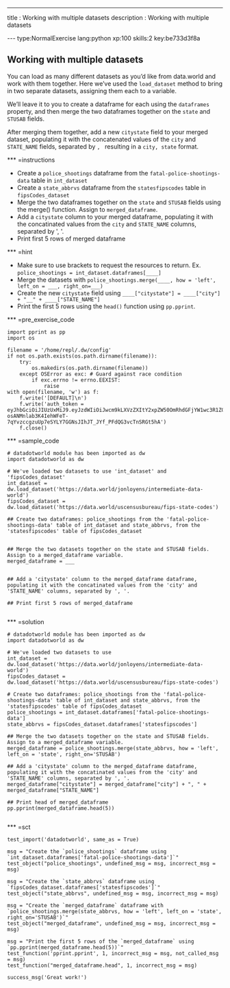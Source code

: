 ---
title       : Working with multiple datasets
description : Working with multiple datasets

--- type:NormalExercise lang:python xp:100 skills:2 key:be733d3f8a
## Working with multiple datasets

You can load as many different datasets as you’d like from data.world and work with them together. Here we’ve used the `load_dataset` method to bring in two separate datasets, assigning them each to a variable. 

We’ll leave it to you to create a dataframe for each using the `dataframes` property, and then merge the two dataframes together on the `state` and `STUSAB` fields. 

After merging them together, add a new `citystate` field to your merged dataset, populating it with the concatenated values of the `city` and `STATE_NAME` fields, separated by `, ` resulting in a `city, state` format.


*** =instructions
- Create a `police_shootings` dataframe from the `fatal-police-shootings-data` table in `int_dataset`
- Create a `state_abbrvs` dataframe from the `statesfipscodes` table in `fipsCodes_dataset`
- Merge the two dataframes together on the `state` and `STUSAB` fields using the merge() function. Assign to `merged_dataframe`.
- Add a `citystate` column to your merged dataframe, populating it with the concatinated values from the `city` and `STATE_NAME` columns, separated by ', '. 
- Print first 5 rows of merged dataframe

*** =hint
- Make sure to use brackets to request the resources to return. Ex. `police_shootings = int_dataset.dataframes[____]`
- Merge the datasets with `police_shootings.merge(____, how = 'left', left_on = ___, right_on=___)`
- Create the new `citystate` field using `____["citystate"] = ____["city"] + "__" + ____["STATE_NAME"]`
- Print the first 5 rows using the `head()` function using `pp.pprint`.

*** =pre_exercise_code
```{python}
import pprint as pp
import os

filename = '/home/repl/.dw/config'
if not os.path.exists(os.path.dirname(filename)):
    try:
        os.makedirs(os.path.dirname(filename))
    except OSError as exc: # Guard against race condition
        if exc.errno != errno.EEXIST:
            raise
with open(filename, 'w') as f:
    f.write('[DEFAULT]\n')
    f.write('auth_token = eyJhbGciOiJIUzUxMiJ9.eyJzdWIiOiJwcm9kLXVzZXItY2xpZW50OmRhdGFjYW1wc3R1ZGVudCIsImlzcyI6ImFnZW50OmRhdGFjYW1wc3R1ZGVudDo6MmMzMTM4Y2YtMGJjNy00N2FmLTg1MWItMGE1YmQ3ZTlhYjliIiwiaWF0IjoxNDkzMjI5NjMwLCJyb2xlIjpbInVzZXJfYXBpX3JlYWQiXSwiZ2VuZXJhbC1wdXJwb3NlIjp0cnVlfQ.ISiCSEd1Zb5Ot40-osANMnlab3K4IehWFeT-7qYvzccgzuUp7eSYLY7GGNsJIhJT_JYf_PFdQG3vcTnSRGt5hA')
    f.close()
```

*** =sample_code
```{python}
# datadotworld module has been imported as dw
import datadotworld as dw

# We've loaded two datasets to use 'int_dataset' and 'fipsCodes_dataset'
int_dataset = dw.load_dataset('https://data.world/jonloyens/intermediate-data-world')
fipsCodes_dataset = dw.load_dataset('https://data.world/uscensusbureau/fips-state-codes')

## Create two dataframes: police_shootings from the 'fatal-police-shootings-data' table of int_dataset and state_abbrvs, from the 'statesfipscodes' table of fipsCodes_dataset


## Merge the two datasets together on the state and STUSAB fields. Assign to a merged_dataframe variable.
merged_dataframe = ___


## Add a 'citystate' column to the merged_dataframe dataframe, populating it with the concatinated values from the 'city' and 'STATE_NAME' columns, separated by ', '. 

## Print first 5 rows of merged_dataframe


```

*** =solution
```{python}
# datadotworld module has been imported as dw
import datadotworld as dw

# We've loaded two datasets to use
int_dataset = dw.load_dataset('https://data.world/jonloyens/intermediate-data-world')
fipsCodes_dataset = dw.load_dataset('https://data.world/uscensusbureau/fips-state-codes')

# Create two dataframes: police_shootings from the 'fatal-police-shootings-data' table of int_dataset and state_abbrvs, from the 'statesfipscodes' table of fipsCodes_dataset
police_shootings = int_dataset.dataframes['fatal-police-shootings-data']
state_abbrvs = fipsCodes_dataset.dataframes['statesfipscodes']

## Merge the two datasets together on the state and STUSAB fields. Assign to a merged_dataframe variable.
merged_dataframe = police_shootings.merge(state_abbrvs, how = 'left', left_on = 'state', right_on='STUSAB')

## Add a 'citystate' column to the merged_dataframe dataframe, populating it with the concatinated values from the 'city' and 'STATE_NAME' columns, separated by ', '. 
merged_dataframe["citystate"] = merged_dataframe["city"] + ", " + merged_dataframe["STATE_NAME"]

## Print head of merged_dataframe
pp.pprint(merged_dataframe.head(5))


```

*** =sct
```{python}
test_import('datadotworld', same_as = True)

msg = "Create the `police_shootings` dataframe using `int_dataset.dataframes['fatal-police-shootings-data']`"
test_object("police_shootings", undefined_msg = msg, incorrect_msg = msg)

msg = "Create the `state_abbrvs` dataframe using `fipsCodes_dataset.dataframes['statesfipscodes']`"
test_object("state_abbrvs", undefined_msg = msg, incorrect_msg = msg)

msg = "Create the `merged_dataframe` dataframe with `police_shootings.merge(state_abbrvs, how = 'left', left_on = 'state', right_on='STUSAB')`"
test_object("merged_dataframe", undefined_msg = msg, incorrect_msg = msg)

msg = "Print the first 5 rows of the `merged_dataframe` using `pp.pprint(merged_dataframe.head(5))`"
test_function('pprint.pprint', 1, incorrect_msg = msg, not_called_msg = msg)
test_function("merged_dataframe.head", 1, incorrect_msg = msg)

success_msg('Great work!')
```
